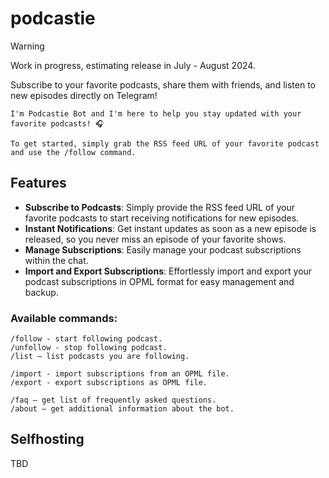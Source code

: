 # podcastie
> [!WARNING]
> Work in progress, estimating release in July - August 2024.

Subscribe to your favorite podcasts, share them with friends, and listen to new episodes directly on Telegram!

```
I'm Podcastie Bot and I'm here to help you stay updated with your favorite podcasts! 🎧

To get started, simply grab the RSS feed URL of your favorite podcast and use the /follow command.
```

## Features
* **Subscribe to Podcasts**: Simply provide the RSS feed URL of your favorite podcasts to start receiving notifications for new episodes.
* **Instant Notifications**: Get instant updates as soon as a new episode is released, so you never miss an episode of your favorite shows.
* **Manage Subscriptions**: Easily manage your podcast subscriptions within the chat.
* **Import and Export Subscriptions**: Effortlessly import and export your podcast subscriptions in OPML format for easy management and backup.

### Available commands:
```
/follow - start following podcast.
/unfollow - stop following podcast.
/list — list podcasts you are following.

/import - import subscriptions from an OPML file.
/export - export subscriptions as OPML file.

/faq — get list of frequently asked questions.
/about — get additional information about the bot.
```

## Selfhosting
TBD
